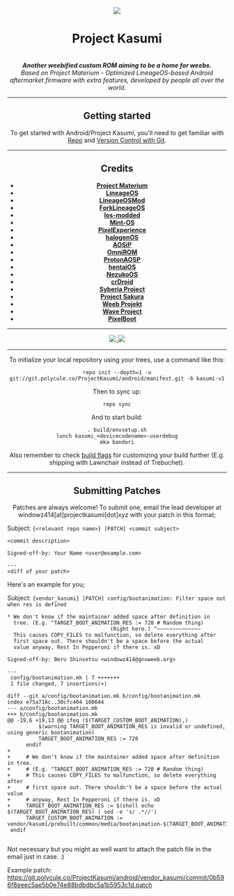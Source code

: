 <div align="center">
<img src="https://dl.ayokaacr.tk/5:/Not%20ROM/KasumiBanner.png" />
<h1>Project Kasumi</h1>
</br>
<strong><i> Another weebified custom ROM aiming to be a home for weebs. </i></strong>
</br>
<i> Based on Project Materium - Optimized LineageOS-based Android aftermarket firmware with extra features, developed by people all over the world. </i>
</br>

-----

Getting started
---------------
To get started with Android/Project Kasumi, you'll need to get
familiar with [Repo](https://source.android.com/source/using-repo.html) and [Version Control with Git](https://source.android.com/source/version-control.html).

-----

Credits
-------
- [**Project Materium**](https://github.com/ProjectMaterium)
- [**LineageOS**](https://github.com/LineageOS)
- [**LineageOSMod**](https://github.com/LineageOSMod)
- [**ForkLineageOS**](https://github.com/ForkLineageOS)
- [**los-modded**](https://github.com/los-modded)
- [**Mint-OS**](https://github.com/Mint-OS)
- [**PixelExperience**](https://github.com/PixelExperience)
- [**halogenOS**](https://github.com/halogenOS)
- [**AOSiP**](https://github.com/AOSiP)
- [**OmniROM**](https://github.com/OmniROM)
- [**ProtonAOSP**](https://github.com/ProtonAOSP)
- [**hentaiOS**](https://github.com/hentaiOS)
- [**NezukoOS**](https://github.com/NezukoOS)
- [**crDroid**](https://github.com/crDroidAndroid)
- [**Syberia Project**](https://github.com/syberia-project)
- [**Project Sakura**](https://github.com/ProjectSakura)
- [**Weeb Projekt**](https://github.com/WeebProject)
- [**Wave Project**](https://github.com/Wave-Project)
- [**PixelBoot**](https://github.com/PixelBoot)
*********
<a href="https://twitter.com/Kasumi_Project">
<img src="https://img.shields.io/badge/Twitter-blue?style=for-the-badge">
</a>
<a href="https://t.me/ProjectKasumi">
<img src="https://img.shields.io/badge/Telegram-Chat-green?style=for-the-badge">
</a>

-----

To initialize your local repository using your trees, use a command like this:  
```
repo init --depth=1 -u git://git.polycule.co/ProjectKasumi/android/manifest.git -b kasumi-v1
```
Then to sync up:
```
repo sync
```
And to start build:
```
. build/envsetup.sh
lunch kasumi_<devicecodename>-userdebug
mka bandori
```

Also remember to check [build flags](https://git.polycule.co/ProjectKasumi/android/build_flags) for customizing your build further (E.g. shipping with Lawnchair instead of Trebuchet).

-----

Submitting Patches
------------------

Patches are always welcome! To submit one, email the lead developer
at windowz414[at]projectkasumi[dot]xyz with your patch in this format;

</div>

Subject: `{<relevant repo name>} [PATCH] <commit subject>`

```
<commit description>

Signed-off-by: Your Name <user@example.com>

---
<diff of your patch>
```

Here's an example for you;

Subject: `{vendor_kasumi} [PATCH] config/bootanimation: Filter space out when res is defined`

```
* We don't know if the maintainer added space after definition in
  tree. (E.g. "TARGET_BOOT_ANIMATION_RES := 720 # Random thing)
                                 (Right here.) ^~~~~~~~~~~~~~~
  This causes COPY_FILES to malfunction, so delete everything after
  first space out. There shouldn't be a space before the actual
  value anyway, Rest In Pepperoni if there is. xD

Signed-off-by: Beru Shinsetsu <windowz414@gnuweeb.org>

---
 config/bootanimation.mk | 7 +++++++
 1 file changed, 7 insertions(+)

diff --git a/config/bootanimation.mk b/config/bootanimation.mk
index e75a716c..30cfc404 100644
--- a/config/bootanimation.mk
+++ b/config/bootanimation.mk
@@ -19,6 +19,13 @@ ifeq ($(TARGET_CUSTOM_BOOT_ANIMATION),)
          $(warning TARGET_BOOT_ANIMATION_RES is invalid or undefined, using generic bootanimation)
          TARGET_BOOT_ANIMATION_RES := 720
      endif
+
+     # We don't know if the maintainer added space after definition in tree.
+     # (E.g. "TARGET_BOOT_ANIMATION_RES := 720 # Random thing)
+     # This causes COPY_FILES to malfunction, so delete everything after
+     # first space out. There shouldn't be a space before the actual value
+     # anyway, Rest In Pepperoni if there is. xD
+     TARGET_BOOT_ANIMATION_RES := $(shell echo $(TARGET_BOOT_ANIMATION_RES) | sed -e 's/ .*//')
      TARGET_CUSTOM_BOOT_ANIMATION := vendor/kasumi/prebuilt/common/media/bootanimation-$(TARGET_BOOT_ANIMATION_RES).zip
 endif
 
```

Not necessary but you might as well want to attach the patch file in
the email just in case. :)

Example patch: https://git.polycule.co/ProjectKasumi/android/vendor_kasumi/commit/0b596f8eeec5ae5b0e74e88bdbdbc5a1b5953c1d.patch
